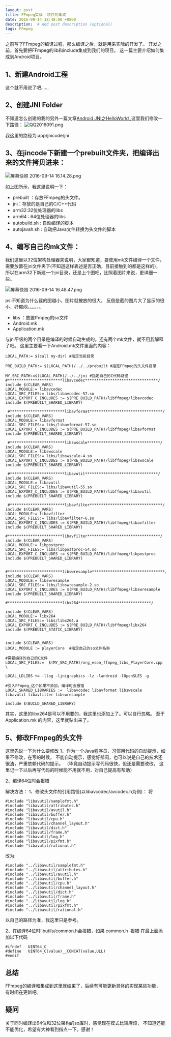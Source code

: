 ```yaml
---
layout: post
title: FFmpeg实战--项目的集成
date: 2016-09-14 18:48:00 +0800
description:  # Add post description (optional)
tags: FFmpeg
---
```

之前写了FFmpeg的编译过程，那么编译之后，就是用来实际的开发了。
开发之前，首先要把FFmpeg的lib和include集成到我们的项目。
这一篇主要介绍如何集成到Android项目。

## 1、新建Android工程
这个就不用说了吧......
## 2、创建JNI Folder
不知道怎么创建的我的另外一篇文章[Android JNI之HelloWorld ](http://www.jianshu.com/p/41c0431449d8),这里我们修改一下路径：
![QQ2016091.png](http://upload-images.jianshu.io/upload_images/2825667-d2a0e69fc55033d8.png?imageMogr2/auto-orient/strip%7CimageView2/2/w/1240)

我这里的路径为:app/jnicode/jni

## 3、在jincode下新建一个prebuilt文件夹，把编译出来的文件拷贝进来：

![屏幕快照 2016-09-14 16.14.28.png](http://upload-images.jianshu.io/upload_images/2825667-2e677016dd9de276.png?imageMogr2/auto-orient/strip%7CimageView2/2/w/1240)

如上图所示，我这里说明一下：
* prebuilt ：存放FFmpeg的头文件。
* jni：存放的是自己的C/C++代码
* arm32:32位处理器的libs
* arm64 : 64位处理器的libs
* autobuild.sh : 自动编译的脚本
* autojavah.sh : 自动把Java文件转换为头文件的脚本

## 4、编写自己的mk文件：
我们这里以32位架构处理器来说明，大家都知道，要使用mk文件编译一个文件，
需要放置在jni文件夹下(不知道这样表述是否正确，目前接触到的都是这样的)，
所以在arm32下新建一个jni目录，还是上个图吧，比照着图片来说，更详细一些。

![屏幕快照 2016-09-14 16.48.47.png](http://upload-images.jianshu.io/upload_images/2825667-c84e17b6be0b5141.png?imageMogr2/auto-orient/strip%7CimageView2/2/w/1240)

ps:不知道为什么截的图越小，图片就被放的很大，
反倒是截的图片大了显示的很小，好郁闷。。。。。。

* libs ：放置ffmpeg的so文件
* Android.mk 
* Application.mk 

与jni平级的两个目录是编译的时候自动生成的。还有两个mk文件，就不用我解释了吧。
这里主要看一下Android.mk文件里面的内容：

```
LOCAL_PATH:= $(call my-dir) #指定当前目录

PRE_BUILD_PATH:= $(LOCAL_PATH)/../../prebuilt #指定FFmpeg的头文件目录

MY_SRC_PATH:=$(LOCAL_PATH)/../../jni #指定自己的C代码路径
#************************libavcodec********************************/
include $(CLEAR_VARS)
LOCAL_MODULE:= libavcodec
LOCAL_SRC_FILES:= libs/libavcodec-57.so
LOCAL_EXPORT_C_INCLUDES := $(PRE_BUILD_PATH)/libffmpeg/libavcodec
include $(PREBUILT_SHARED_LIBRARY)

 #************************libavformat********************************/
include $(CLEAR_VARS)
LOCAL_MODULE:= libavformat
LOCAL_SRC_FILES:= libs/libavformat-57.so
LOCAL_EXPORT_C_INCLUDES := $(PRE_BUILD_PATH)/libffmpeg/libavformat
include $(PREBUILT_SHARED_LIBRARY)

 #************************libswscale********************************/
include $(CLEAR_VARS)
LOCAL_MODULE:= libswscale
LOCAL_SRC_FILES:= libs/libswscale-4.so
LOCAL_EXPORT_C_INCLUDES := $(PRE_BUILD_PATH)/libffmpeg/libswscale
include $(PREBUILT_SHARED_LIBRARY)

 #************************libavutil********************************/
include $(CLEAR_VARS)
LOCAL_MODULE:= libavutil
LOCAL_SRC_FILES:= libs/libavutil-55.so
LOCAL_EXPORT_C_INCLUDES := $(PRE_BUILD_PATH)/libffmpeg/libavutil
include $(PREBUILT_SHARED_LIBRARY)

 #************************libavfilter********************************/
include $(CLEAR_VARS)
LOCAL_MODULE:= libavfilter
LOCAL_SRC_FILES:= libs/libavfilter-6.so
LOCAL_EXPORT_C_INCLUDES := $(PRE_BUILD_PATH)/libffmpeg/libavfilter
include $(PREBUILT_SHARED_LIBRARY)

#************************libavfilter********************************/
include $(CLEAR_VARS)
LOCAL_MODULE:= libpostproc
LOCAL_SRC_FILES:= libs/libpostproc-54.so
LOCAL_EXPORT_C_INCLUDES := $(PRE_BUILD_PATH)/libffmpeg/libpostproc
include $(PREBUILT_SHARED_LIBRARY)

 #************************libswresample********************************/
include $(CLEAR_VARS)
LOCAL_MODULE:= libswresample
LOCAL_SRC_FILES:= libs/libswresample-2.so
LOCAL_EXPORT_C_INCLUDES := $(PRE_BUILD_PATH)/libffmpeg/libswresample
include $(PREBUILT_SHARED_LIBRARY)

#************************libx264********************************/

include $(CLEAR_VARS)
LOCAL_MODULE:= libx264
LOCAL_SRC_FILES:= libs/libx264.a
LOCAL_EXPORT_C_INCLUDES := $(PRE_BUILD_PATH)/libffmpeg/libx264
include $(PREBUILT_STATIC_LIBRARY)


include $(CLEAR_VARS)
LOCAL_MODULE := playerCore  #指定自己的so文件名称

#需要编译的自己的C文件
LOCAL_SRC_FILES:=  $(MY_SRC_PATH)/org_eson_ffmpeg_libs_PlayerCore.cpp \

LOCAL_LDLIBS += -llog -ljnigraphics -lz -landroid -lOpenSLES -g

#引入FFmpeg,这个如果不添加，编译时会报错
LOCAL_SHARED_LIBRARIES :=  libavcodec libavformat libswscale 
libavutil libavfilter libswresample

include $(BUILD_SHARED_LIBRARY)
```
其实，这里的libx264是可以不用要的，我这里也添加上了。可以自行忽略。
至于Application.mk 的内容，这里就贴出来了。

## 5、修改FFmpeg的头文件
这里先说一下为什么要修改
1、作为一个Java程序员，习惯用代码的自动提示，如果不修改，在写的时候，
不能自动提示，感觉好郁闷，也可以说是自己的技术还很渣，严重依赖代码的提示。
（毕竟自动提示写代码很快，但还是需要改改，
这里记一下以后再写代码的时候能不用就不用，对自己提高有帮助）

2、编译64位时会报错

解决方法：
1、修改头文件的引用路径(以libavcodec/avcodec.h为例)：
将
```
#include "libavutil/samplefmt.h"
#include "libavutil/attributes.h"
#include "libavutil/avutil.h"
#include "libavutil/buffer.h"
#include "libavutil/cpu.h"
#include "libavutil/channel_layout.h"
#include "libavutil/dict.h"
#include "libavutil/frame.h"
#include "libavutil/log.h"
#include "libavutil/pixfmt.h"
#include "libavutil/rational.h"
```
改为:
```
#include "../libavutil/samplefmt.h"
#include "../libavutil/attributes.h"
#include "../libavutil/avutil.h"
#include "../libavutil/buffer.h"
#include "../libavutil/cpu.h"
#include "../libavutil/channel_layout.h"
#include "../libavutil/dict.h"
#include "../libavutil/frame.h"
#include "../libavutil/log.h"
#include "../libavutil/pixfmt.h"
#include "../libavutil/rational.h"
```
以自己的路径为准，我这里只是参考。

2、在编译64位时libutils/common.h会报错，如果 common.h  报错
在最上面添加以下代码
```
#ifndef   UINT64_C
#define   UINT64_C(value)__CONCAT(value,ULL)
#endif
```

## 总结
FFmpeg的编译和集成到这里就结束了，后续有可能更新具体的实现某些功能，
有时间在更新吧。

## 疑问
关于同时编译出64位和32位架构的so库时，感觉现在模式比较麻烦，
不知道还能不能优化，希望有大神看到指点一下。感谢！